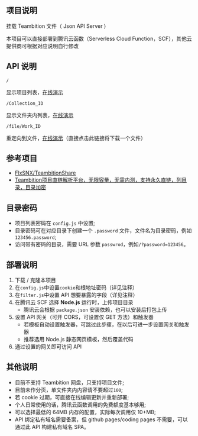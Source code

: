 ## 项目说明
挂载 Teambition 文件（ Json API Server )

本项目可以直接部署到腾讯云函数（Serverless Cloud Function，SCF），其他云提供商可根据对应说明自行修改

## API 说明
```text
/
```
显示项目列表，<a href="https://service-5hj05gr1-1256971770.sh.apigw.tencentcs.com/release/pan?password=123456" target="_blank">在线演示</a>

```text
/Collection_ID
```
显示文件夹内列表，<a href="https://service-5hj05gr1-1256971770.sh.apigw.tencentcs.com/release/pan/600580d7acb0d8004a15f884" target="_blank">在线演示</a>

```text
/file/Work_ID
```
重定向到文件，[在线演示](https://service-5hj05gr1-1256971770.sh.apigw.tencentcs.com/release/pan/file/6007ba5a62036200447b2823)（直接点击此链接将下载一个文件）

## 参考项目
- [FlxSNX/TeambitionShare](https://github.com/FlxSNX/TeambitionShare)
- [Teambition项目直链解析平台，无限容量，无需内测，支持永久直链，列目录，目录加密](https://www.jianshu.com/p/af2f569abe83)

## 目录密码
- 项目列表密码在 `config.js` 中设置;
- 目录密码可在对应目录下创建一个 `.password` 文件，文件名为目录密码，例如`123456.password`;
- 访问带有密码的目录，需要 URL 参数 `passwrod`，例如`/?password=123456`。

## 部署说明
1. 下载 / 克隆本项目
2. 在`config.js`中设置`cookie`和根地址密码（详见注释）
3. 在`filter.js`中设置 API 想要暴露的字段（详见注释）
4. 在腾讯云 SCF 选择 **Node.js** 运行时，上传项目目录
    - 腾讯云会根据 `package.json` 安装依赖，也可以安装后打包上传
5. 设置 API 网关（可开 CORS，可设置仅 GET 方法）和触发器
    - 若模板自动设置触发器，可跳过此步骤，在以后可进一步设置网关和触发器
    - 推荐选用 Node.js 静态网页模板，然后覆盖代码
6. 通过设置的网关即可访问 API

## 其他说明
- 目前不支持 Teambition 网盘，只支持项目文件;
- 目前未作分页，单文件夹内内容请不要超过`100`;
- 若 cookie 过期，可直接在线编辑更新并重新部署;
- 个人日常使用的话，腾讯云函数调用的免费额度基本够用;
- 可以选择最低的 64MB 内存的配置，实际每次调用仅 10+MB;
- API 绑定私有域名需要备案，但 github pages/coding pages 不需要，可以通过此 API 构建私有域名 SPA。
